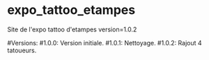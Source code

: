 # expo_tattoo_etampes
Site de l'expo tattoo d'etampes
version=1.0.2

#Versions:
#1.0.0: Version initiale.
#1.0.1: Nettoyage.
#1.0.2: Rajout 4 tatoueurs.